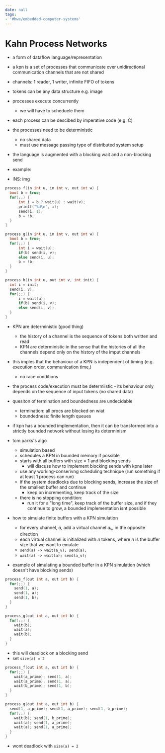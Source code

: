 ```yaml
---
date: null
tags:
- '#hwe/embedded-computer-systems'
---
```


# Kahn Process Networks

- a form of dataflow language/representation

- a kpn is a set of processes that communicate over unidirectional communication channels that are not shared

- channels: 1 reader, 1 writer, infinite FIFO of tokens

- tokens can be any data structure e.g. image

- processes execute concurrently

  - we will have to scheduele them

- each process can be descibed by imperative code (e.g. C)

- the processes need to be deterministic

  - no shared data
  - must use message passing type of distributed system setup

- the language is augmented with a blocking wait and a non-blocking send

- example:

- INS: img

```c
process f(in int u, in int v, out int w) {
  bool b = true;
  for(;;) {
	  int i = b ? wait(u) : wait(v);
	  printf("%d\n", i);
	  send(i, 1);
	  b = !b;
  }
}
```

```c
process g(in int u, in int v, out int w) {
  bool b = true;
  for(;;) {
	  int i = wait(u);
	  if(b) send(i, v);
	  else send(i, u);
	  b = !b;
  }
}
```

```c
process h(in int u, out int v, int init) {
  int i = init;
  send(i, v);
  for(;;) {
	  i = wait(u);
	  if(b) send(i, v);
	  else send(i, v);
  }
}
```

- KPN are deterministic (good thing)

  - the history of a channel is the sequence of tokens both written and read
  - KPN are deterministic in the sense that the histories of all the channels depend only on the history of the imput channels

- this imples that the behaviour of a KPN is independent of timing (e.g. execution order, communication time,)

  - no race conditions

- the process code/execution must be determiistic - its behaviour only depends on the sequence of input tokens (no shared data)

- quesiton of termination and boundedness are undecidable

  - termination: all procs are blocked on wiat
  - boundedness: finite length queues

- if kpn has a bounded implementation, then it can be transformed into a strictly bounded network without losing its determinism

- tom parks's algo

  - simulation based
  - schedules a KPN in bounded memory if possible
  - starts with all buffers with size = 1 and blocking sends
    - will discuss how to implement blocking sends with kpns later
  - use any working-conserivng scheduling technique (run something if at least 1 process can run)
  - if the system deadlocks due to blocking sends, increase the size of the smallest buffer and continue
    - keep on incrementing, keep track of the size
  - there is no stopping condition:
    - run it for a "long time", keep track of the buffer size, and if they continue to grow, a bounded implementation isnt possible

- how to simulate finite buffers with a KPN simulation

  - for every channel, $a$, add a virtual channel $a_v$, in the opposite direction
  - each virtual channel is initialized with $n$ tokens, where $n$ is the buffer size that we want to emulate
  - `send(a) -> wait(a_v); send(a);`
  - `wait(a) -> wait(a); send(a_v);`

- example of simulating a bounded buffer in a KPN simulation (which doesn't have blocking sends)

```c
process_f(out int a, out int b) {
  for(;;) {
    send(1, a);
    send(1, a);
    send(1, b);
  }
}
```

```c
process_g(out int a, out int b) {
  for(;;) {
    wait(b);
    wait(a);
    wait(b);
  }
}
```

- this will deadlock on a blocking send
- set `size(a) = 2`

```c
process_f(out int a, out int b) {
  for(;;) {
    wait(a_prime); send(1, a);
    wait(a_prime); send(1, a);
    wait(b_prime); send(1, b);
  }
}
```

```c
process_g(out int a, out int b) {
  send(1, a_prime); send(1, a_prime); send(1, b_prime);
  for(;;) {
    wait(b); send(1, b_prime);
    wait(a); send(1, a_prime);
    wait(a); send(1, a_prime);
  }
}
```

- wont deadlock with `size(a) = 2`
